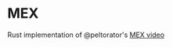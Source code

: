 # MEX

Rust implementation of @peltorator's [MEX video](https://www.youtube.com/watch?v=JDuVLyKn7Yw&t=750s)
